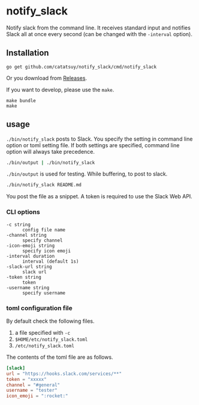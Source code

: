 # notify_slack

Notify slack from the command line. It receives standard input and notifies Slack all at once every second (can be changed with the `-interval` option).

## Installation

```
go get github.com/catatsuy/notify_slack/cmd/notify_slack
```

Or you download from [Releases](https://github.com/catatsuy/notify_slack/releases).

If you want to develop, please use the `make`.

```
make bundle
make
```

## usage

`./bin/notify_slack` posts to Slack. You specify the setting in command line option or toml setting file.
If both settings are specified, command line option will always take precedence.

```sh
./bin/output | ./bin/notify_slack
```

`./bin/output` is used for testing. While buffering, to post to slack.

``` sh
./bin/notify_slack README.md
```

You post the file as a snippet. A token is required to use the Slack Web API.


### CLI options

```
-c string
      config file name
-channel string
      specify channel
-icon-emoji string
      specify icon emoji
-interval duration
      interval (default 1s)
-slack-url string
      slack url
-token string
      token
-username string
      specify username
```

### toml configuration file

By default check the following files.

1. a file specified with `-c`
2. `$HOME/etc/notify_slack.toml`
3. `/etc/notify_slack.toml`

The contents of the toml file are as follows.

```toml:notify_slack.toml
[slack]
url = "https://hooks.slack.com/services/**"
token = "xxxxx"
channel = "#general"
username = "tester"
icon_emoji = ":rocket:"
```
